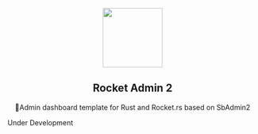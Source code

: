 <p align="center"><img width="120" src="https://external-content.duckduckgo.com/iu/?u=http%3A%2F%2Fclipart-library.com%2Fimg%2F1980546.png&f=1&nofb=1"></p>

<h2 align="center">Rocket Admin 2</h2>

<p align="center">🚀Admin dashboard template for Rust and Rocket.rs based on SbAdmin2</p>

Under Development
